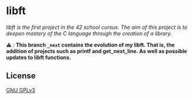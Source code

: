 # libft
_libft is the first project in the 42 school cursus. The aim of this project is to deepen mastery of the C language through the creation of a library._

⚠️ : **This branch `_next` contains the evolution of my libft. That is, the addition of projects such as printf and get_next_line. As well as possible updates to libft functions.**


## License
[GNU GPLv3](./LICENSE)
